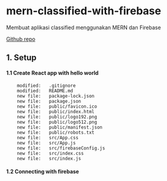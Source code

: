 # mern-classified-with-firebase
Membuat aplikasi classified menggunakan MERN dan Firebase

[Github repo](https://github.com/gurnitha/mern-classified-with-firebase)


## 1. Setup


#### 1.1 Create React app with hello world

        modified:   .gitignore
        modified:   README.md
        new file:   package-lock.json
        new file:   package.json
        new file:   public/favicon.ico
        new file:   public/index.html
        new file:   public/logo192.png
        new file:   public/logo512.png
        new file:   public/manifest.json
        new file:   public/robots.txt
        new file:   src/App.css
        new file:   src/App.js
        new file:   src/firebaseConfig.js
        new file:   src/index.css
        new file:   src/index.js


#### 1.2 Connecting with firebase

 